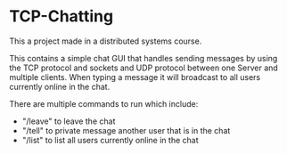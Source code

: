 # TCP-Chatting

This a project made in a distributed systems course.

This contains a simple chat GUI that handles sending messages by using the TCP protocol and sockets and UDP protocol between one Server and multiple clients. When typing a message it will broadcast to all users currently online in the chat. 

There are multiple commands to run which include:

* "/leave" to leave the chat
* "/tell" to private message another user that is in the chat
* "/list" to list all users currently online in the chat
